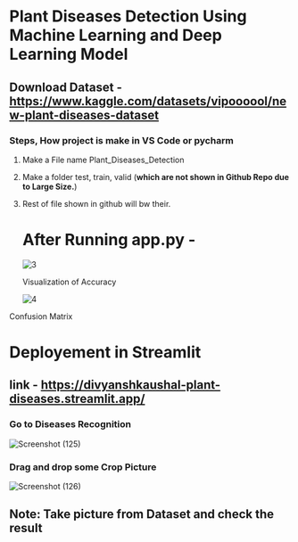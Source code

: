 # Plant Diseases Detection Using Machine Learning and Deep Learning Model
## Download Dataset - https://www.kaggle.com/datasets/vipoooool/new-plant-diseases-dataset

### Steps, How project is make in VS Code or pycharm

1. Make a File name Plant_Diseases_Detection
2. Make a folder test, train, valid (**which are not shown in Github Repo due to Large Size.**)
3. Rest of file shown in github will bw their.

   # After Running app.py -

   ![3](https://github.com/user-attachments/assets/de7db133-f593-4ab0-b110-04815503cf9b)

   Visualization of Accuracy


   

   ![4](https://github.com/user-attachments/assets/6d8c3fe8-c3de-4862-8ae5-7fb96efca38a)

  Confusion Matrix


  # Deployement in Streamlit
## link - https://divyanshkaushal-plant-diseases.streamlit.app/


### Go to Diseases Recognition
 ![Screenshot (125)](https://github.com/user-attachments/assets/66443816-fc0f-40d2-918d-075707548d5b)

 

 ### Drag and drop some Crop Picture
![Screenshot (126)](https://github.com/user-attachments/assets/2bb063db-9a59-4543-b6cc-23c4ae7c4caa)


## Note: Take picture from Dataset and check the result
